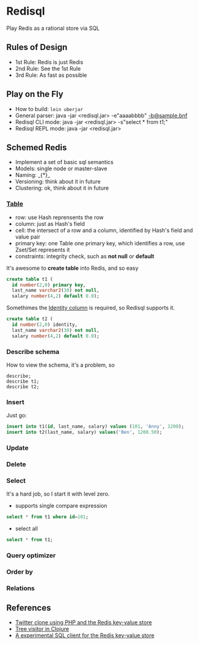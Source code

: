 # Redisql
Play Redis as a rational store via SQL

## Rules of Design
* 1st Rule: Redis is just Redis
* 2nd Rule: See the 1st Rule
* 3rd Rule: As fast as possible

## Play on the Fly
* How to build: ```lein uberjar```
* General parser: java -jar <redisql.jar> -e"aaaabbbb" -b@sample.bnf
* Redisql CLI mode: java -jar <redisql.jar> -s"select * from t1;"
* Redisql REPL mode: java -jar <redisql.jar> 

## Schemed Redis
* Implement a set of basic sql semantics
* Models: single node or master-slave
* Naming: \_{*}\_
* Versioning: think about it in future
* Clustering: ok, think about it in future

### [Table](https://en.wikipedia.org/wiki/Table_(database))
* row: use Hash reprensents the row
* column: just as Hash's field
* cell: the intersect of a row and a column, identified by Hash's field and value pair
* primary key: one Table one primary key, which identifies a row, use Zset/Set represents it
* constraints: integrity check, such as **not null** or **default <value>**

It's awesome to **create table** into Redis, and so easy
```sql
create table t1 (
  id number(2,0) primary key,
  last_name varchar2(30) not null,
  salary number(4,2) default 0.0);
```

Somethimes the [Identity column](https://en.wikipedia.org/wiki/Identity_column) is required, so Redisql supports it.
```sql
create table t2 (
  id number(2,0) identity,
  last_name varchar2(30) not null,
  salary number(4,2) default 0.0);
```

### Describe schema
How to view the schema, it's a problem, so
```
describe;
describe t1;
describe t2;
```
### Insert
Just go:
```sql
insert into t1(id, last_name, salary) values (101, 'Anny', 1200);
insert into t2(last_name, salary) values('Ben', 1200.50);
```

### Update

### Delete

### Select
It's a hard job, so I start it with level zero.

* supports single compare expression
```sql
select * from t1 where id=101;
```

* select all
```sql
select * from t1;
```

### Query optimizer

### Order by

### Relations

## References
* [Twitter clone using PHP and the Redis key-value store](http://redis.io/topics/twitter-clone)
* [Tree visitor in Clojure](http://www.ibm.com/developerworks/library/j-treevisit/)
* [A experimental SQL client for the Redis key-value store](https://github.com/kmanley/redisql)


